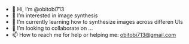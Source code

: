 - 👋 Hi, I’m @obitobi713
- 👀 I’m interested in image synthesis
- 🌱 I’m currently learning how to synthesize images across differen UIs
- 💞️ I’m looking to collaborate on ...
- 📫 How to reach me for help or helping me: obitobi713@gmail.com

<!---
obitobi713/obitobi713 is a ✨ special ✨ repository because its `README.md` (this file) appears on your GitHub profile.
You can click the Preview link to take a look at your changes.
--->
